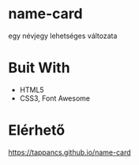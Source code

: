 # name-card
egy névjegy lehetséges változata

# Buit With
* HTML5
* CSS3, Font Awesome

# Elérhető
https://tappancs.github.io/name-card

